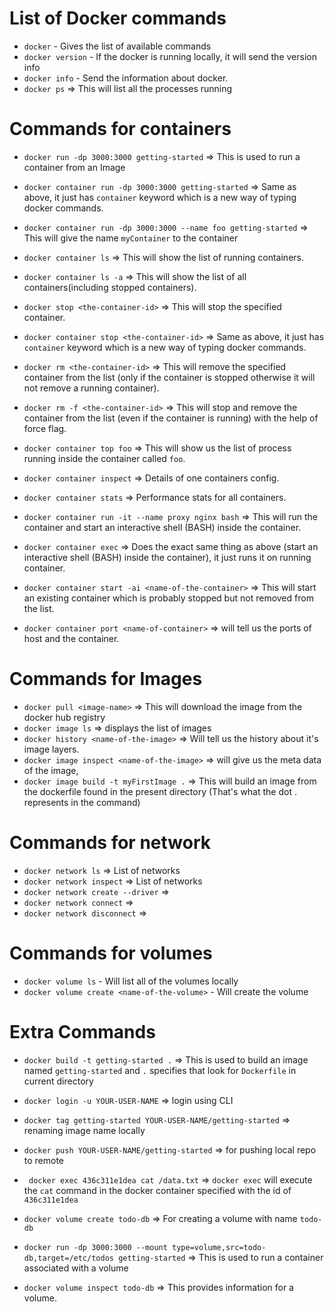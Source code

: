 # List of Docker commands

- `docker` - Gives the list of available commands
- `docker version` - If the docker is running locally, it will send the version info
- `docker info` - Send the information about docker.
- `docker ps` => This will list all the processes running

# Commands for containers

- `docker run -dp 3000:3000 getting-started` => This is used to run a container from an Image
- `docker container run -dp 3000:3000 getting-started` => Same as above, it just has `container` keyword which is a new way of typing docker commands.
- `docker container run -dp 3000:3000 --name foo getting-started` => This will give the name `myContainer` to the container

- `docker container ls` => This will show the list of running containers.
- `docker container ls -a` => This will show the list of all containers(including stopped containers).
- `docker stop <the-container-id>` => This will stop the specified container.
- `docker container stop <the-container-id>` => Same as above, it just has `container` keyword which is a new way of typing docker commands.
- `docker rm <the-container-id>` => This will remove the specified container from the list (only if the container is stopped otherwise it will not remove a running container).
- `docker rm -f <the-container-id>` => This will stop and remove the container from the list (even if the container is running) with the help of force flag.
- `docker container top foo` => This will show us the list of process running inside the container called `foo`.
- `docker container inspect` => Details of one containers config.
- `docker container stats` => Performance stats for all containers.
- `docker container run -it --name proxy nginx bash` => This will run the container and start an interactive shell (BASH) inside the container.
- `docker container exec` => Does the exact same thing as above (start an interactive shell (BASH) inside the container), it just runs it on running container.
- `docker container start -ai <name-of-the-container>` => This will start an existing container which is probably stopped but not removed from the list.
- `docker container port <name-of-container>` => will tell us the ports of host and the container.

# Commands for Images

- `docker pull <image-name>` => This will download the image from the docker hub registry
- `docker image ls` => displays the list of images
- `docker history <name-of-the-image>` => Will tell us the history about it's image layers.
- `docker image inspect <name-of-the-image>` => will give us the meta data of the image,
- `docker image build -t myFirstImage .` => This will build an image from the dockerfile found in the present directory (That's what the dot . represents in the command)

# Commands for network

- `docker network ls` => List of networks
- `docker network inspect` => List of networks
- `docker network create --driver` =>
- `docker network connect` => 
- `docker network disconnect` => 


# Commands for volumes

- `docker volume ls` - Will list all of the volumes locally
- `docker volume create <name-of-the-volume>` - Will create the volume


# Extra Commands

- `docker build -t getting-started .` => This is used to build an image named `getting-started` and `.` specifies that look for `Dockerfile` in current directory

- `docker login -u YOUR-USER-NAME` => login using CLI
- `docker tag getting-started YOUR-USER-NAME/getting-started` => renaming image name locally
- `docker push YOUR-USER-NAME/getting-started` => for pushing local repo to remote
- ` docker exec 436c311e1dea cat /data.txt` => `docker exec` will execute the `cat` command in the docker container specified with the id of `436c311e1dea`
- `docker volume create todo-db` => For creating a volume with name `todo-db`
- `docker run -dp 3000:3000 --mount type=volume,src=todo-db,target=/etc/todos getting-started` => This is used to run a container associated with a volume
- `docker volume inspect todo-db` => This provides information for a volume.


